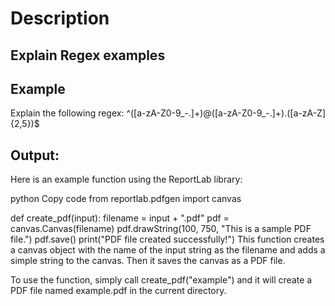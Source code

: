 # Description
## Explain Regex examples


## Example 
Explain the following regex: 
^([a-zA-Z0-9_\-\.]+)@([a-zA-Z0-9_\-\.]+)\.([a-zA-Z]{2,5})$ 

## Output:
Here is an example function using the ReportLab library:

python
Copy code
from reportlab.pdfgen import canvas

def create_pdf(input):
    filename = input + ".pdf"
    pdf = canvas.Canvas(filename)
    pdf.drawString(100, 750, "This is a sample PDF file.")
    pdf.save()
    print("PDF file created successfully!")
This function creates a canvas object with the name of the input string as the filename and adds a simple string to the canvas. Then it saves the canvas as a PDF file.

To use the function, simply call create_pdf("example") and it will create a PDF file named example.pdf in the current directory.